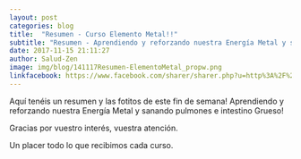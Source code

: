 ```yaml
---
layout: post
categories: blog
title:  "Resumen - Curso Elemento Metal!!"
subtitle: "Resumen - Aprendiendo y reforzando nuestra Energía Metal y sanando pulmones e intestino Grueso!"
date: 2017-11-15 21:11:27
author: Salud-Zen
image: img/blog/141117Resumen-ElementoMetal_propw.png
linkfacebook: https://www.facebook.com/sharer/sharer.php?u=http%3A%2F%2Fwww.salud-zen.com%2Fblog%2F2017%2F11%2F15%2Fenergia-metal.html&amp;src=sdkpreparse
---
```

Aquí tenéis un resumen y las fotitos de este fin de semana! Aprendiendo y reforzando nuestra Energía Metal y sanando pulmones e intestino Grueso!

Gracias por vuestro interés, vuestra atención.

Un placer todo lo que recibimos cada curso.
